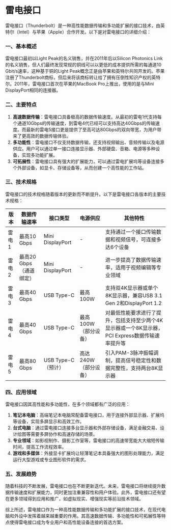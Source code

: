# 雷电接口

雷电接口（Thunderbolt）是一种高性能数据传输和多功能扩展的接口技术，由英特尔（Intel）与苹果（Apple）合作开发。以下是对雷电接口的详细介绍：



### 一、基本概述

雷电接口最初以Light Peak的名义销售，并在2011年后以Silicon Photonics Link的名义销售，但人们最终发现常规的铜线可以以更低的成本提供所需的每通道10 Gbit/s速率，这种基于铜的Light Peak概念正是由苹果和英特尔共同开发的。苹果注册了Thunderbolt商标，但后来将该商标转让给了拥有压倒性知识产权的英特尔。2011年，雷电接口首次在苹果的MacBook Pro上推出，使用的是与Mini DisplayPort相同的连接器。



### 二、主要特点

1. **高速数据传输**：雷电接口具备极高的数据传输速度。从最初的雷电1代支持每个通道10Gbps的传输速度，到雷电4代已经可以支持高达40Gbps的传输速度。而最新的雷电5接口更是提供了至高可达80Gbps的双向带宽，为用户带来了更高效的数据传输体验。
2. **多功能性**：雷电接口不仅支持数据传输，还支持视频输出、音频传输以及电源供应。用户可以通过单一接口连接显示器、外部硬盘、音箱、电源等多种设备，实现多功能扩展。
3. **可拓展性**：雷电接口具有强大的扩展能力，可以通过雷电扩展坞等设备连接多个外部设备，如显卡、存储设备等，从而创建一个高性能的工作站。



### 三、技术规格

雷电接口的技术规格随着版本的更新而不断提升。以下是雷电接口各版本的主要技术规格：



| 版本  | 数据传输速率            | 接口类型           | 电源供应             | 其他特性                                                     |
| ----- | ----------------------- | ------------------ | -------------------- | ------------------------------------------------------------ |
| 雷电1 | 最高10 Gbps             | Mini DisplayPort   | -                    | 支持通过一个接口传输数据和视频信号，可连接多达6个设备        |
| 雷电2 | 最高20 Gbps（通道绑定） | Mini DisplayPort   | -                    | 进一步提高了数据传输速率，适用于视频编辑等专业领域           |
| 雷电3 | 最高40 Gbps             | USB Type-C         | 最高100W             | 支持双4K显示器或单个8K显示器，兼容USB 3.1 Gen 2和DisplayPort 1.2 |
| 雷电4 | 最高40 Gbps             | USB Type-C         | 最高100W（部分设备） | 对最低性能要求进行了提升，包括支持至少两个4K显示器或一个8K显示器，PCI Express数据传输速率提升等 |
| 雷电5 | 最高80 Gbps             | USB Type-C（预计） | 高达240W（部分设备） | 引入PAM-3脉冲振幅调制，提高信号稳定性和数据完整性，支持两台8K显示器 |



### 四、应用领域

雷电接口因其高性能和多功能性，在多个领域都有广泛的应用：

1. **笔记本电脑**：高端笔记本电脑常配备雷电接口，用于连接外部显示器、扩展坞等设备，实现多屏显示和高效工作。
2. **台式电脑**：通过雷电接口连接多台显示器和外部存储设备，满足金融交易、设计绘图等需要多屏协作和高速存储的场景。
3. **专业领域**：如影视制作、摄影工作室等，雷电接口的高速带宽能大大缩短传输时间，提高工作流程效率。
4. **游戏和多媒体**：外接显卡扩展坞让轻薄笔记本具备强大的图形处理能力，满足运行大型游戏或专业图形软件的需求。



### 五、发展趋势

随着科技的不断发展，雷电接口也在不断更新迭代。未来，雷电接口将继续提升数据传输速度和扩展能力，同时更加注重兼容性和用户体验。此外，雷电接口还有望在更多领域得到应用和推广，如虚拟现实、增强现实等前沿技术领域。

综上所述，雷电接口作为一种高性能数据传输和多功能扩展的接口技术，在现代电脑和外设中发挥着越来越重要的作用。其高速数据传输、多功能性和可拓展性等特点使得雷电接口成为专业用户和高性能设备连接的首选方案。